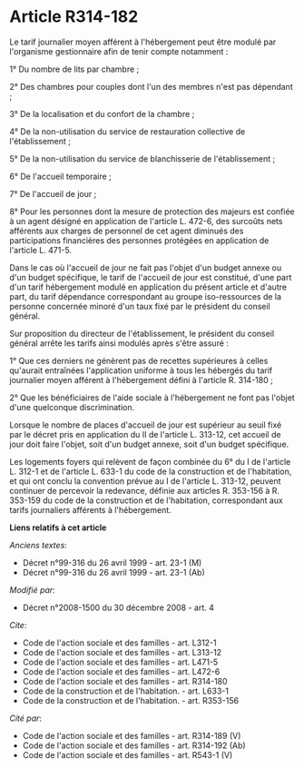 # Article R314-182

Le tarif journalier moyen afférent à l'hébergement peut être modulé par l'organisme gestionnaire afin de tenir compte
notamment : 

1° Du nombre de lits par chambre ; 

2° Des chambres pour couples dont l'un des membres n'est pas dépendant ; 

3° De la localisation et du confort de la chambre ; 

4° De la non-utilisation du service de restauration collective de l'établissement ; 

5° De la non-utilisation du service de blanchisserie de l'établissement ; 

6° De l'accueil temporaire ; 

7° De l'accueil de jour ; 

8° Pour les personnes dont la mesure de protection des majeurs est confiée à un agent désigné en application de l'article L.
472-6, des surcoûts nets afférents aux charges de personnel de cet agent diminués des participations financières des
personnes protégées en application de l'article L. 471-5. 

Dans le cas où l'accueil de jour ne fait pas l'objet d'un budget annexe ou d'un budget spécifique, le tarif de l'accueil de
jour est constitué, d'une part d'un tarif hébergement modulé en application du présent article et d'autre part, du tarif
dépendance correspondant au groupe iso-ressources de la personne concernée minoré d'un taux fixé par le président du conseil
général. 

Sur proposition du directeur de l'établissement, le président du conseil général arrête les tarifs ainsi modulés après s'être
assuré : 

1° Que ces derniers ne génèrent pas de recettes supérieures à celles qu'aurait entraînées l'application uniforme à tous les
hébergés du tarif journalier moyen afférent à l'hébergement défini à l'article R. 314-180 ; 

2° Que les bénéficiaires de l'aide sociale à l'hébergement ne font pas l'objet d'une quelconque discrimination. 

Lorsque le nombre de places d'accueil de jour est supérieur au seuil fixé par le décret pris en application du II de
l'article L. 313-12, cet accueil de jour doit faire l'objet, soit d'un budget annexe, soit d'un budget spécifique. 

Les logements foyers qui relèvent de façon combinée du 6° du I de l'article L. 312-1 et de l'article L. 633-1 du code de la
construction et de l'habitation, et qui ont conclu la convention prévue au I de l'article L. 313-12, peuvent continuer de
percevoir la redevance, définie aux articles R. 353-156 à R. 353-159 du code de la construction et de l'habitation,
correspondant aux tarifs journaliers afférents à l'hébergement.

**Liens relatifs à cet article**

_Anciens textes_:

  - Décret n°99-316 du 26 avril 1999 - art. 23-1 (M)
  - Décret n°99-316 du 26 avril 1999 - art. 23-1 (Ab)

_Modifié par_:

  - Décret n°2008-1500 du 30 décembre 2008 - art. 4

_Cite_:

  - Code de l'action sociale et des familles - art. L312-1
  - Code de l'action sociale et des familles - art. L313-12
  - Code de l'action sociale et des familles - art. L471-5
  - Code de l'action sociale et des familles - art. L472-6
  - Code de l'action sociale et des familles - art. R314-180
  - Code de la construction et de l'habitation. - art. L633-1
  - Code de la construction et de l'habitation. - art. R353-156

_Cité par_:

  - Code de l'action sociale et des familles - art. R314-189 (V)
  - Code de l'action sociale et des familles - art. R314-192 (Ab)
  - Code de l'action sociale et des familles - art. R543-1 (V)
